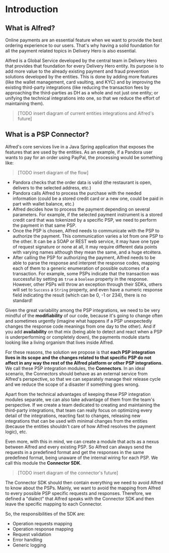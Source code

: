# Introduction

## What is Alfred?

Online payments are an essential feature when we want to provide the best ordering experience to our users. That's why having a solid foundation for all the payment related topics in Delivery Hero is also essential.

Alfred is a Global Service developed by the central team in Delivery Hero that provides that foundation for every Delivery Hero entity. Its purpose is to add more value to the already existing payment and fraud prevention solutions developed by the entities. This is done by adding more features (like the wallet management, card vaulting, and KYC) and by improving the existing third-party integrations (like reducing the transaction fees by approaching the third-parties as DH as a whole and not just one entity; or unifying the technical integrations into one, so that we reduce the effort of maintaining them).

> [TODO insert diagram of current entities integrations and Alfred's future]

## What is a PSP Connector?

Alfred's core services live in a Java Spring application that exposes the features that are used by the entities. As an example, if a Pandora user wants to pay for an order using PayPal, the processing would be something like:

> [TODO insert diagram of the flow]

- Pandora checks that the order data is valid (the restaurant is open, delivers to the selected address, etc.)
- Pandora calls Alfred to process the purchase with the needed information (could be a stored credit card or a new one, could be paid in part with wallet balance, etc.)
- Alfred decides how to process the payment depending on several parameters. For example, if the selected payment instrument is a stored credit card that was tokenized by a specific PSP, we need to perform the payment in that same PSP.
- Once the PSP is chosen, Alfred needs to communicate with the PSP to authorize the payment. This communication varies a lot from one PSP to the other. It can be a SOAP or REST web service, it may have one type of request signature or none at all, it may require different data points with varying names although they mean the same, and a huge etcétera.
- After calling the PSP for authorizing the payment, Alfred needs to be able to parse the response and interpret the response codes, mapping each of them to a generic enumeration of possible outcomes of a transaction. For example, some PSPs indicate that the transaction was successful by setting as `true` a `boolean` property in the response. However, other PSPs will throw an exception through their SDKs, others will set to `Success` a `String` property, and even have a numeric response field indicating the result (which can be 0, -1 or 234), there is no standard!

Given the great variability among the PSP integrations, we need to be very mindful of the **modifiability** of our code, because it's going to change often and sometimes urgently (imagine what happens if a PSP unexpectedly changes the response code meanings from one day to the other). And if you add **availability** on that mix (being able to detect and react when a PSP is underperforming or completely down), the payments module starts looking like a living organism that lives inside Alfred.

For these reasons, the solution we propose is that **each PSP integration lives in its scope and the changes related to that specific PSP do not affect in any way the rest of the Alfred platform or other PSP integrations**. We call these PSP integration modules, the **Connectors**. In an ideal scenario, the Connectors should behave as an external service from Alfred's perspective, so that we can separately manage their release cycle and we reduce the scope of a disaster if something goes wrong.

Apart from the technical advantages of keeping these PSP integration modules separate, we can also take advantage of them from the team's perspective. If we create a team dedicated to creating and maintaining the third-party integrations, that team can really focus on optimizing every detail of the integrations, reacting fast to changes, releasing new integrations that can be used with minimal changes from the entities (because the entities shouldn't care of how Alfred resolves the payment logic), etc. 

Even more, with this in mind, we can create a module that acts as a nexus between Alfred and every existing PSP. So Alfred can always send the requests in a predefined format and get the responses in the same predefined format, being unaware of the internal wiring for each PSP. We call this module the **Connector SDK**.

> [TODO insert diagram of the connector's future]

The Connector SDK should then contain everything we need to avoid Alfred to know about the PSPs. Mainly, we want to avoid the mapping from Alfred to every possible PSP specific requests and responses. Therefore, we defined a "dialect" that Alfred speaks with the Connector SDK and then leave the specific mapping to each Connector.

So, the responsibilities of the SDK are:

- Operation requests mapping
- Operation response mapping
- Request validation
- Error handling
- Generic logging
